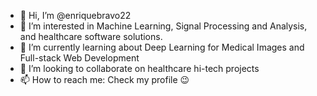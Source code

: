 - 👋 Hi, I’m @enriquebravo22
- 👀 I’m interested in Machine Learning, Signal Processing and Analysis, and healthcare software solutions.
- 🌱 I’m currently learning about Deep Learning for Medical Images and Full-stack Web Development
- 💞️ I’m looking to collaborate on healthcare hi-tech projects
- 📫 How to reach me: Check my profile 😉

<!---
enriquebravo22/enriquebravo22 is a ✨ special ✨ repository because its `README.md` (this file) appears on your GitHub profile.
You can click the Preview link to take a look at your changes.
--->
